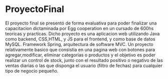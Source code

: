 # ProyectoFinal
El proyecto final se presentó de forma evaluativa para poder finalizar una capacitacion dictaminada 
por Egg cooperation en un cursado de 600hs teoricas y practicas. Dicho proyecto es una aplicacion web 
utilizando Java como backend, CSS,HTML, y JS para el frontend, y como base de datos MySQL. Framework Spring, 
arquitectura de software MVC. Un proyecto relativamente basico que consistia en una pagina web con botones 
para agregar,modificar, eliminar categorias o productos y el objetivo es poder realizar un control de stock, 
junto con el resultado positivo o negativo de las ventas diarias o las que disponga el usuario (filtro de fechas) 
para cualquier tipo de negocio pequeño.
